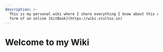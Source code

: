 ```yaml
---
description: >-
  This is my personal wiki where I share everything I know about this world in
  form of an online [GitBook](https://wiki.stultus.in)
---
```


# Welcome to my Wiki

